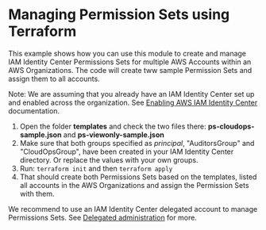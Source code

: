 # Managing Permission Sets using Terraform

This example shows how you can use this module to create and manage IAM Identity Center Permissions Sets for multiple AWS Accounts within an AWS Organizations. The code will create tww sample Permission Sets and assign them to all accounts.

Note: We are assuming that you already have an IAM Identity Center set up and enabled across the organization. See [Enabling AWS IAM Identity Center](https://docs.aws.amazon.com/singlesignon/latest/userguide/get-set-up-for-idc.html) documentation.

1. Open the folder **templates** and check the two files there: **ps-cloudops-sample.json** and **ps-viewonly-sample.json**
2. Make sure that both groups specified as _principal_, "AuditorsGroup" and "CloudOpsGroup", have been created in your IAM Identity Center directory. Or replace the values with your own groups.
3. Run: `terraform init` and then `terraform apply`
4. That should create both Permissions Sets based on the templates, listed all accounts in the AWS Organizations and assign the Permission Sets with them.

We recommend to use an IAM Identity Center delegated account to manage Permissions Sets. See [Delegated administration](https://docs.aws.amazon.com/singlesignon/latest/userguide/delegated-admin.html) for more.
